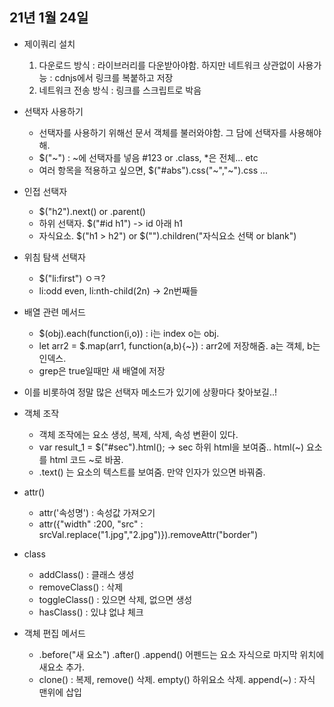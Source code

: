 ## 21년 1월 24일

- 제이쿼리 설치

  1. 다운로드 방식 : 라이브러리를 다운받아야함. 하지만 네트워크 상관없이 사용가능 : cdnjs에서 링크를 복붙하고 저장
  2. 네트워크 전송 방식 : 링크를 스크립트로 박음

- 선택자 사용하기
  - 선택자를 사용하기 위해선 문서 객체를 불러와야함. 그 담에 선택자를 사용해야해.
  - $("~") : ~에 선택자를 넣음 #123 or .class, \*은 전체... etc
  - 여러 항목을 적용하고 싶으면, $("#abs").css("~","~").css ...
- 인접 선택자
  - $("h2").next() or .parent()
  - 하위 선택자. $("#id h1") -> id 아래 h1
  - 자식요소. $("h1 > h2") or $("").children("자식요소 선택 or blank")
- 위침 탐색 선택자

  - $("li:first") ㅇㅋ?
  - li:odd even, li:nth-child(2n) -> 2n번째들

- 배열 관련 메서드

  - $(obj).each(function(i,o)) : i는 index o는 obj.
  - let arr2 = $.map(arr1, function(a,b){~}) : arr2에 저장해줌. a는 객체, b는 인덱스.
  - grep은 true일때만 새 배열에 저장

- 이를 비롯하여 정말 많은 선택자 메소드가 있기에 상황마다 찾아보길..!

- 객체 조작
  - 객체 조작에는 요소 생성, 복제, 삭제, 속성 변환이 있다.
  - var result_1 = $("#sec").html(); -> sec 하위 html을 보여줌.. html(~) 요소를 html 코드 ~로 바꿈.
  - .text() 는 요소의 텍스트를 보여줌. 만약 인자가 있으면 바꿔줌.
- attr()
  - attr('속성명') : 속성값 가져오기
  - attr({"width" :200, "src" : srcVal.replace("1.jpg","2.jpg")}).removeAttr("border")
- class
  - addClass() : 클래스 생성
  - removeClass() : 삭제
  - toggleClass() : 있으면 삭제, 없으면 생성
  - hasClass() : 있냐 없냐 체크
- 객체 편집 메서드
  - .before("새 요소") .after() .append() 어펜드는 요소 자식으로 마지막 위치에 새요소 추가.
  - clone() : 복제, remove() 삭제. empty() 하위요소 삭제. append(~) : 자식 맨위에 삽입
